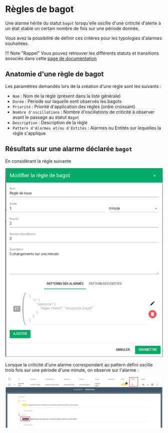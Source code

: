 # Règles de bagot

Une alarme hérite du statut `bagot` lorsqu'elle oscille d'une criticité d'alerte à un état stable un certain nombre de fois sur une période donnée.

Vous avez la possibilité de définir ces critères pour les typologies d'alarmes souhaitées.

!!! Note "Rappel"
    Vous pouvez retrouver les différents statuts et transitions associés dans cette [page de documentation](../vocabulaire/index.md?h=bagot#relations-entre-les-statuts-dune-alarme)

## Anatomie d'une règle de bagot

Les paramètres demandés lors de la création d'une règle sont les suivants :

* `Nom` : Nom de la règle (présent dans la liste générale)
* `Durée` : Période sur laquelle sont observés les bagots
* `Priorité` : Priorité d'application des règles (ordre croissant)
* `Nombre d'oscillations` : Nombre d'oscillations de criticité à observer avant le passage au statut `Bagot`
* `Description` : Description de la règle
* `Pattern d'Alarmes et/ou d'Entités` : Alarmes ou Entités sur lequelles la règle s'applique

## Résultats sur une alarme déclarée `bagot`

En considérant la règle suivante

![regles-bagot1](./img/regles-bagot1.png)

Lorsque la criticité d'une alarme correspondant au pattern défini oscille trois fois sur une période d'une minute, on observe sur l'alarme :


![regles-bagot2](./img/regles-bagot2.png)
